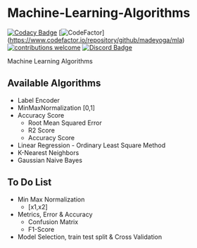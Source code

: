 # Machine-Learning-Algorithms
[![Codacy Badge](https://api.codacy.com/project/badge/Grade/66cbfc3c5cd54da1bb5a923a3afb35d1)](https://app.codacy.com/app/MadeYoga/ML-Algos?utm_source=github.com&utm_medium=referral&utm_content=MadeYoga/ML-Algos&utm_campaign=Badge_Grade_Dashboard)
[![CodeFactor](https://www.codefactor.io/repository/github/madeyoga/mla/badge)]
(https://www.codefactor.io/repository/github/madeyoga/mla)
[![contributions welcome](https://img.shields.io/badge/contributions-welcome-brightgreen.svg?style=flat)](https://github.com/MadeYoga/ML-Algos/issues)
[![Discord Badge](https://discordapp.com/api/guilds/458296099049046018/embed.png)](https://discord.gg/Y8sB4ay)

Machine Learning Algorithms

## Available Algorithms
- Label Encoder
- MinMaxNormalization [0,1]
- Accuracy Score
  - Root Mean Squared Error 
  - R2 Score 
  - Accuracy Score 
- Linear Regression - Ordinary Least Square Method
- K-Nearest Neighbors
- Gaussian Naive Bayes

## To Do List
- Min Max Normalization  
  - [x1,x2]
- Metrics, Error & Accuracy
  - Confusion Matrix
  - F1-Score
- Model Selection, train test split & Cross Validation
